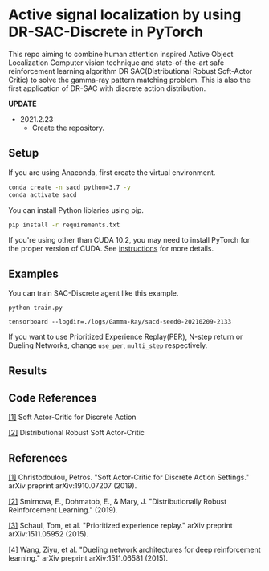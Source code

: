 # Active signal localization by using DR-SAC-Discrete in PyTorch

This repo aiming to combine human attention inspired Active Object Localization Computer vision technique and state-of-the-art safe reinforcement learning algorithm DR SAC(Distributional Robust Soft-Actor Critic)
 to solve the gamma-ray pattern matching problem. This is also the first application of DR-SAC with discrete action distribution.

**UPDATE**
- 2021.2.23
    - Create the repository.

## Setup
If you are using Anaconda, first create the virtual environment.

```bash
conda create -n sacd python=3.7 -y
conda activate sacd
```

You can install Python liblaries using pip.

```bash
pip install -r requirements.txt
```

If you're using other than CUDA 10.2, you may need to install PyTorch for the proper version of CUDA. See [instructions](https://pytorch.org/get-started/locally/) for more details.


## Examples
You can train SAC-Discrete agent like this example.

```
python train.py
```

```
tensorboard --logdir=./logs/Gamma-Ray/sacd-seed0-20210209-2133
```

If you want to use Prioritized Experience Replay(PER), N-step return or Dueling Networks, change `use_per`, `multi_step` respectively.

## Results

## Code References

[[1]](https://github.com/ku2482/sac-discrete.pytorch) Soft Actor-Critic for Discrete Action

[[2]](https://github.com/bandofstraycats/dr-sac) Distributional Robust Soft Actor-Critic

## References
[[1]](https://arxiv.org/abs/1910.07207) Christodoulou, Petros. "Soft Actor-Critic for Discrete Action Settings." arXiv preprint arXiv:1910.07207 (2019).

[[2]](https://arxiv.org/abs/1902.08708) Smirnova, E., Dohmatob, E., & Mary, J. "Distributionally Robust Reinforcement Learning." (2019). 

[[3]](https://arxiv.org/abs/1511.05952) Schaul, Tom, et al. "Prioritized experience replay." arXiv preprint arXiv:1511.05952 (2015).

[[4]](https://arxiv.org/abs/1511.06581) Wang, Ziyu, et al. "Dueling network architectures for deep reinforcement learning." arXiv preprint arXiv:1511.06581 (2015).
